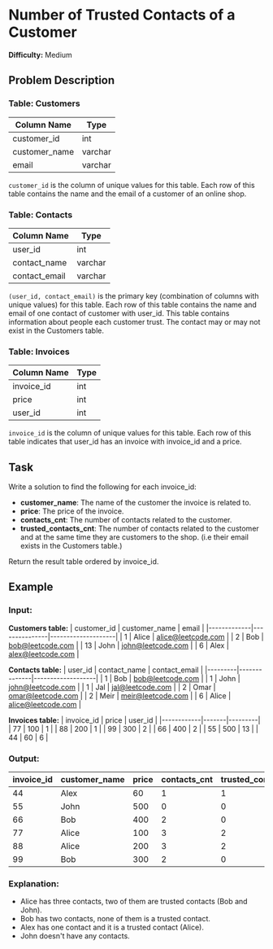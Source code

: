 # Number of Trusted Contacts of a Customer

**Difficulty:** Medium

## Problem Description

### Table: Customers

| Column Name   | Type    |
|---------------|---------|
| customer_id   | int     |
| customer_name | varchar |
| email         | varchar |

`customer_id` is the column of unique values for this table.
Each row of this table contains the name and the email of a customer of an online shop.

### Table: Contacts

| Column Name   | Type    |
|---------------|---------|
| user_id       | int     |
| contact_name  | varchar |
| contact_email | varchar |

`(user_id, contact_email)` is the primary key (combination of columns with unique values) for this table.
Each row of this table contains the name and email of one contact of customer with user_id.
This table contains information about people each customer trust. The contact may or may not exist in the Customers table.

### Table: Invoices

| Column Name | Type |
|-------------|------|
| invoice_id  | int  |
| price       | int  |
| user_id     | int  |

`invoice_id` is the column of unique values for this table.
Each row of this table indicates that user_id has an invoice with invoice_id and a price.

## Task

Write a solution to find the following for each invoice_id:

- **customer_name**: The name of the customer the invoice is related to.
- **price**: The price of the invoice.
- **contacts_cnt**: The number of contacts related to the customer.
- **trusted_contacts_cnt**: The number of contacts related to the customer and at the same time they are customers to the shop. (i.e their email exists in the Customers table.)

Return the result table ordered by invoice_id.

## Example

### Input:

**Customers table:**
| customer_id | customer_name | email              |
|-------------|---------------|--------------------|
| 1           | Alice         | alice@leetcode.com |
| 2           | Bob           | bob@leetcode.com   |
| 13          | John          | john@leetcode.com  |
| 6           | Alex          | alex@leetcode.com  |

**Contacts table:**
| user_id | contact_name | contact_email      |
|---------|--------------|-------------------|
| 1       | Bob          | bob@leetcode.com   |
| 1       | John         | john@leetcode.com  |
| 1       | Jal          | jal@leetcode.com   |
| 2       | Omar         | omar@leetcode.com  |
| 2       | Meir         | meir@leetcode.com  |
| 6       | Alice        | alice@leetcode.com |

**Invoices table:**
| invoice_id | price | user_id |
|------------|-------|---------|
| 77         | 100   | 1       |
| 88         | 200   | 1       |
| 99         | 300   | 2       |
| 66         | 400   | 2       |
| 55         | 500   | 13      |
| 44         | 60    | 6       |

### Output:
| invoice_id | customer_name | price | contacts_cnt | trusted_contacts_cnt |
|------------|---------------|-------|--------------|----------------------|
| 44         | Alex          | 60    | 1            | 1                    |
| 55         | John          | 500   | 0            | 0                    |
| 66         | Bob           | 400   | 2            | 0                    |
| 77         | Alice         | 100   | 3            | 2                    |
| 88         | Alice         | 200   | 3            | 2                    |
| 99         | Bob           | 300   | 2            | 0                    |

### Explanation:
- Alice has three contacts, two of them are trusted contacts (Bob and John).
- Bob has two contacts, none of them is a trusted contact.
- Alex has one contact and it is a trusted contact (Alice).
- John doesn't have any contacts.
